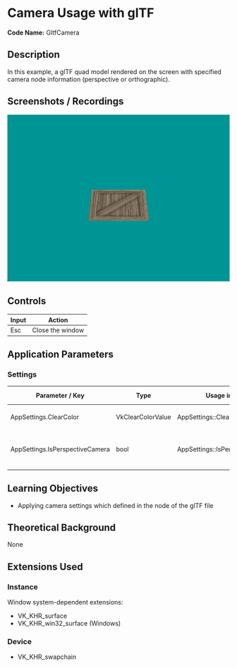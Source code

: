 # Camera Usage with glTF

**Code Name:** GltfCamera

## Description

In this example, a glTF quad model rendered on the screen with specified camera node information (perspective or orthographic).

## Screenshots / Recordings

![](/Docs/ExampleMedia/Fundamentals/ModelLoading/GltfCamera.png?raw=true)

## Controls

| Input   | Action                      |
|---------|-----------------------------|
| Esc     | Close the window            |

## Application Parameters

### Settings

| Parameter / Key                 | Type              | Usage in Code                    | Description                                         | Default Value |
|---------------------------------|-------------------|----------------------------------|-----------------------------------------------------|---------------|
| AppSettings.ClearColor          | VkClearColorValue | AppSettings::ClearColor          | Background color of the screen                      |               |
| AppSettings.IsPerspectiveCamera | bool              | AppSettings::IsPerspectiveCamera | Whether camera is perspective or not (orthographic) |               |


## Learning Objectives

- Applying camera settings which defined in the node of the glTF file

## Theoretical Background

None

## Extensions Used

### Instance

Window system-dependent extensions:
- VK_KHR_surface
- VK_KHR_win32_surface (Windows)

### Device

- VK_KHR_swapchain
